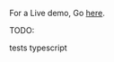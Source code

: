 For a Live demo, Go <a href="https://robo-blog.vercel.app/" target="_blank">here</a>.

TODO:

tests
typescript
